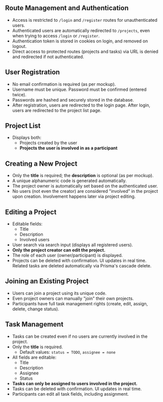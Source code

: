 
## Route Management and Authentication
- Access is restricted to `/login` and `/register` routes for unauthenticated users.
- Authenticated users are automatically redirected to `/projects`, even when trying to access `/login` or `/register`.
- Authentication token is stored in cookies on login, and removed on logout.
- Direct access to protected routes (projects and tasks) via URL is denied and redirected if not authenticated.

## User Registration
- No email confirmation is required (as per mockup).
- Username must be unique. Password must be confirmed (entered twice).
- Passwords are hashed and securely stored in the database.
- After registration, users are redirected to the login page. After login, users are redirected to the project list page.

## Project List
- Displays both:
  - Projects created by the user
  - **Projects the user is involved in as a participant**

## Creating a New Project
- Only the **title** is required; the **description** is optional (as per mockup).
- A unique alphanumeric code is generated automatically.
- The project owner is automatically set based on the authenticated user.
- No users (not even the creator) are considered "involved" in the project upon creation. Involvement happens later via project editing.

## Editing a Project
- Editable fields:
  - Title
  - Description
  - Involved users
- User search via search input (displays all registered users).
- **Only the project creator can edit the project.**
- The role of each user (owner/participant) is displayed.
- Projects can be deleted with confirmation. UI updates in real time. Related tasks are deleted automatically via Prisma's cascade delete.

## Joining an Existing Project
- Users can join a project using its unique code.
- Even project owners can manually "join" their own projects.
- Participants have full task management rights (create, edit, assign, delete, change status).

## Task Management
- Tasks can be created even if no users are currently involved in the project.
- Only the **title** is required.
  - Default values: `status = TODO`, `assignee = none`
- All fields are editable:
  - Title
  - Description
  - Assignee
  - Status
- **Tasks can only be assigned to users involved in the project.**
- Tasks can be deleted with confirmation. UI updates in real time.
- Participants can edit all task fields, including assignment.

